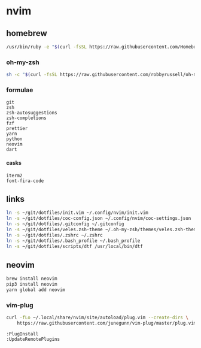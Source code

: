 # nvim
## homebrew
```sh
/usr/bin/ruby -e "$(curl -fsSL https://raw.githubusercontent.com/Homebrew/install/master/install)"
```

### oh-my-zsh
```sh
sh -c "$(curl -fsSL https://raw.githubusercontent.com/robbyrussell/oh-my-zsh/master/tools/install.sh)"
```

### formulae
```
git
zsh
zsh-autosuggestions
zsh-completions
fzf
prettier
yarn
python
neovim
dart
```

#### casks
```
iterm2
font-fira-code
```

## links
```sh
ln -s ~/git/dotfiles/init.vim ~/.config/nvim/init.vim 
ln -s ~/git/dotfiles/coc-config.json ~/.config/nvim/coc-settings.json
ln -s ~/git/dotfiles/.gitconfig ~/.gitconfig
ln -s ~/git/dotfiles/veles.zsh-theme ~/.oh-my-zsh/themes/veles.zsh-theme
ln -s ~/git/dotfiles/.zshrc ~/.zshrc
ln -s ~/git/dotfiles/.bash_profile ~/.bash_profile
ln -s ~/git/dotfiles/scripts/dtf /usr/local/bin/dtf
```

## neovim
```sh
brew install neovim
pip3 install neovim
yarn global add neovim
```

### vim-plug
```sh
curl -fLo ~/.local/share/nvim/site/autoload/plug.vim --create-dirs \
    https://raw.githubusercontent.com/junegunn/vim-plug/master/plug.vim
```

```
:PlugInstall
:UpdateRemotePlugins
```
